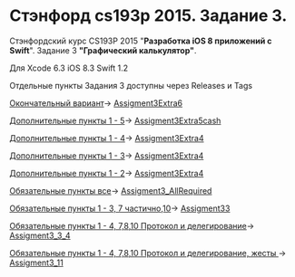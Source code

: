 # Стэнфорд cs193p 2015. Задание 3.

Cтэнфордский курс CS193P 2015 "**Разработка iOS 8 приложений с Swift**". Задание 3 **"Графический калькулятор"**.

Для Xcode 6.3 iOS 8.3 Swift 1.2

Отдельные пункты Задания 3 доступны через Releases и Tags

[Окончательный вариант](http://bestkora.com/IosDeveloper/zadanie-3-reshenie-dopolnitelnye-punkty-4-5-i-6-okonchanie/)-> [Assigment3Extra6](https://github.com/BestKora/CalculatorBrain-cs193p-2015-3/tree/Assignment3Extra6)

[Дополнительные пункты 1 - 5](http://bestkora.com/IosDeveloper/zadanie-3-reshenie-dopolnitelnye-punkty-4-5-i-6-okonchanie/)-> [Assigment3Extra5cash](https://github.com/BestKora/CalculatorBrain-cs193p-2015-3/tree/Assignment3Extra5cash)

[Дополнительные пункты 1 - 4](http://bestkora.com/IosDeveloper/zadanie-3-reshenie-dopolnitelnye-punkty-4-5-i-6-okonchanie/)-> [Assigment3Extra4](https://github.com/BestKora/CalculatorBrain-cs193p-2015-3/tree/Assignment3Extra4) 

[Дополнительные пункты 1 - 3](http://bestkora.com/IosDeveloper/zadanie-3-reshenie-dopolnitelnye-punkty/)-> [Assigment3Extra4](https://github.com/BestKora/CalculatorBrain-cs193p-2015-3/tree/Assignment3Extra123)

[Дополнительные пункты 1 - 2](http://bestkora.com/IosDeveloper/zadanie-3-reshenie-dopolnitelnye-punkty/)-> [Assigment3Extra4](https://github.com/BestKora/CalculatorBrain-cs193p-2015-3/tree/Assignment3Extra12correct)

[Обязательные пункты все](http://bestkora.com/IosDeveloper/zadanie-3-reshenie-nachalo-obyazatelnye-punkty-1-4/)-> [Assigment3_AllRequired](https://github.com/BestKora/CalculatorBrain-cs193p-2015-3/tree/Assigment3_AllRequired)

[Обязательные пункты 1 - 3, 7 частично,10](http://bestkora.com/IosDeveloper/zadanie-3-reshenie-nachalo-obyazatelnye-punkty-1-4/)-> [Assigment33](https://github.com/BestKora/CalculatorBrain-cs193p-2015-3/tree/Assigment33)

[Обязательные пункты 1 - 4, 7,8,10 Протокол и делегирование](http://bestkora.com/IosDeveloper/zadanie-3-reshenie-nachalo-obyazatelnye-punkty-1-4/)-> [Assigment3_3_4](https://github.com/BestKora/CalculatorBrain-cs193p-2015-3/tree/Assigment3_3_4)

[Обязательные пункты 1 - 4, 7,8,10 Протокол и делегирование, жесты ](http://bestkora.com/IosDeveloper/zadanie-3-reshenie-nachalo-obyazatelnye-punkty-1-4/)-> [Assigment3_11](https://github.com/BestKora/CalculatorBrain-cs193p-2015-3/tree/Assigment3_11)

